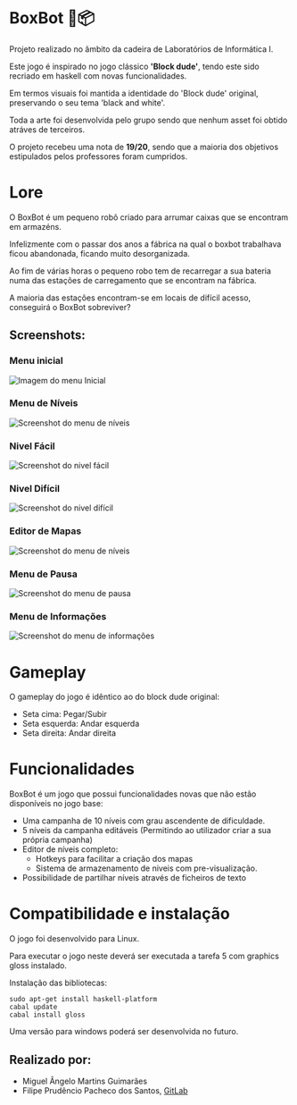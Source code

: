 # BoxBot 🤖📦
Projeto realizado no âmbito da cadeira de Laboratórios de Informática I. 

Este jogo é inspirado no jogo clássico **'Block dude'**, tendo este sido recriado em haskell com novas funcionalidades.

Em termos visuais foi mantida a identidade do 'Block dude' original, preservando o seu tema 'black and white'. 

Toda a arte foi desenvolvida pelo grupo sendo que nenhum asset foi obtido atráves de terceiros.

O projeto recebeu uma nota de **19/20**, sendo que a maioria dos objetivos estipulados pelos professores foram cumpridos.

# Lore
O BoxBot é um pequeno robô criado para arrumar caixas que se encontram em armazéns. 

Infelizmente com o passar dos anos a fábrica na qual o boxbot trabalhava ficou abandonada, ficando muito desorganizada.

Ao fim de várias horas o pequeno robo tem de recarregar a sua bateria numa das estações de carregamento que se encontram na fábrica.

A maioria das estações encontram-se em locais de difícil acesso, conseguirá o BoxBot sobreviver?

## Screenshots:
### Menu inicial
![Imagem do menu Inicial](/Screenshots/Menu_Inicial.png)

### Menu de Níveis
![Screenshot do menu de níveis](/Screenshots/Niveis.png)

### Nivel Fácil
![Screenshot do nivel fácil](/Screenshots/Easy.png)

### Nivel Difícil
![Screenshot do nivel difícil](/Screenshots/Hard.png)

### Editor de Mapas
![Screenshot do menu de níveis](/Screenshots/Editor_Mapas.png)

### Menu de Pausa
![Screenshot do menu de pausa](/Screenshots/Pausa.png)

### Menu de Informações
![Screenshot do menu de informações](/Screenshots/Info.png)

# Gameplay
O gameplay do jogo é idêntico ao do block dude original:
- Seta cima: Pegar/Subir
- Seta esquerda: Andar esquerda
- Seta direita: Andar direita

# Funcionalidades
BoxBot é um jogo que possui funcionalidades novas que não estão disponíveis no jogo base:
- Uma campanha de 10 níveis com grau ascendente de dificuldade.
- 5 níveis da campanha editáveis (Permitindo ao utilizador criar a sua própria campanha)
- Editor de níveis completo: 
    - Hotkeys para facilitar a criação dos mapas
    - Sistema de armazenamento de niveis com pre-visualização.
- Possibilidade de partilhar níveis através de ficheiros de texto

# Compatibilidade e instalação
O jogo foi desenvolvido para Linux.

Para executar o jogo neste deverá ser executada a tarefa 5 com graphics gloss instalado.

Instalação das bibliotecas:
```
sudo apt-get install haskell-platform
cabal update
cabal install gloss
```

Uma versão para windows poderá ser desenvolvida no futuro.

## Realizado por:
-  Miguel Ângelo Martins Guimarães
-  Filipe Prudêncio Pacheco dos Santos, [GitLab](https://gitlab.com/a100607)
